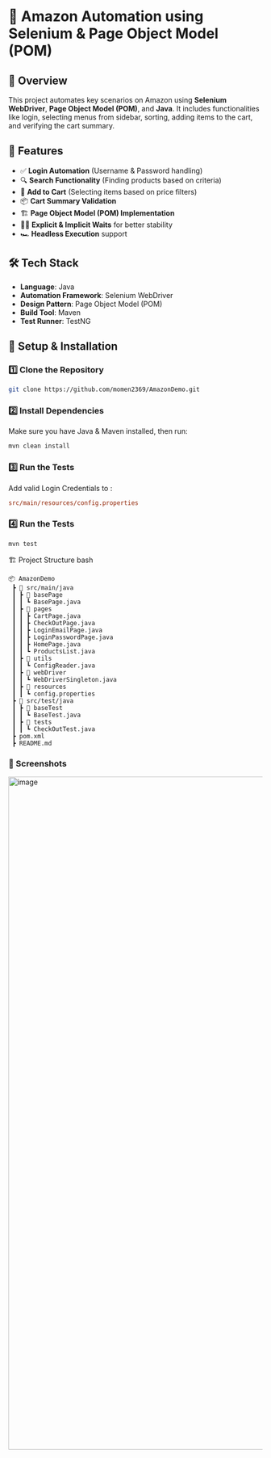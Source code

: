 # 🛒 Amazon Automation using Selenium & Page Object Model (POM)

## 📌 Overview
This project automates key scenarios on Amazon using **Selenium WebDriver**, **Page Object Model (POM)**, and **Java**.
It includes functionalities like login, selecting menus from sidebar, sorting, adding items to the cart, and verifying the cart summary.

## 🚀 Features
- ✅ **Login Automation** (Username & Password handling)
- 🔍 **Search Functionality** (Finding products based on criteria)
- 🛒 **Add to Cart** (Selecting items based on price filters)
- 📦 **Cart Summary Validation**
- 🏗 **Page Object Model (POM) Implementation**
- 🕵️‍♂️ **Explicit & Implicit Waits** for better stability
- 🏎 **Headless Execution** support

## 🛠 Tech Stack
- **Language**: Java
- **Automation Framework**: Selenium WebDriver
- **Design Pattern**: Page Object Model (POM)
- **Build Tool**: Maven
- **Test Runner**: TestNG

## 🔧 Setup & Installation
### 1️⃣ **Clone the Repository**
```sh
git clone https://github.com/momen2369/AmazonDemo.git
```

### 2️⃣ Install Dependencies
Make sure you have Java & Maven installed, then run:

```sh
mvn clean install
```
### 3️⃣ Run the Tests
Add valid Login Credentials to :
```ini
src/main/resources/config.properties
```
### 4️⃣ Run the Tests
```sh
mvn test
```

🏗 Project Structure
bash
```
📦 AmazonDemo
 ┣ 📂 src/main/java
 ┃ ┣ 📂 basePage
 ┃ ┃ ┗ BasePage.java
 ┃ ┣ 📂 pages
 ┃ ┃ ┣ CartPage.java
 ┃ ┃ ┣ CheckOutPage.java
 ┃ ┃ ┣ LoginEmailPage.java
 ┃ ┃ ┣ LoginPasswordPage.java
 ┃ ┃ ┣ HomePage.java
 ┃ ┃ ┗ ProductsList.java
 ┃ ┣ 📂 utils
 ┃ ┃ ┗ ConfigReader.java
 ┃ ┣ 📂 webDriver
 ┃ ┃ ┗ WebDriverSingleton.java
 ┃ ┣ 📂 resources
 ┃ ┃ ┗ config.properties
 ┣ 📂 src/test/java
 ┃ ┣ 📂 baseTest
 ┃ ┃ ┗ BaseTest.java
 ┃ ┣ 📂 tests
 ┃ ┃ ┗ CheckOutTest.java
 ┣ pom.xml
 ┣ README.md
```

### 📸 Screenshots
<img width="1333" alt="image" src="https://github.com/user-attachments/assets/9f068b65-5979-4217-89e5-2c9991cfa6a6" />
